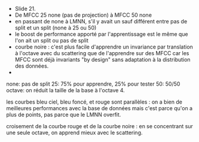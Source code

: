 * Slide 21. 
* De MFCC 25 none (pas de projection) à MFCC 50 none
* en passant de none à LMNN, s'il y avait un sauf différent entre pas de split et un split (none à 25 ou 50)
* le boost de performance apporté par l'apprentissage est le même que l'on ait un split ou pas de split
* courbe noire : c'est plus facile d'apprendre un invariance par translation à l'octave avec du scattering que de l'apprendre sur des MFCC car les MFCC sont déjà invariants "by design" sans adaptation à la distribution des données.
* 
none: pas de split
25: 75% pour apprendre, 25% pour tester
50: 50/50
octave: on réduit la taille de la base à l'octave 4.

les courbes bleu ciel, bleu foncé, et rouge sont parallèles : on a bien de meilleures performances avec la base de données mais c'est parce qu'on a plus de points, pas parce que le LMNN overfit.

croisement de la courbe rouge et de la courbe noire : en se concentrant sur une seule octave, on apprend mieux avec le scattering.